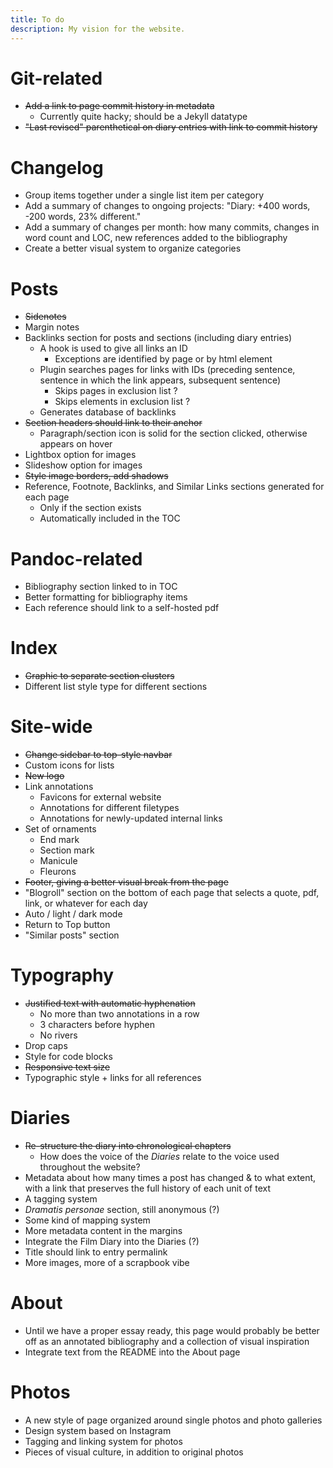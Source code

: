 ```yaml
---
title: To do
description: My vision for the website.
---
```


# Git-related
- ~~Add a link to page commit history in metadata~~
	* Currently quite hacky; should be a Jekyll datatype
- ~~"Last revised" parenthetical on diary entries with link to commit history~~

# Changelog
- Group items together under a single list item per category
- Add a summary of changes to ongoing projects: "Diary: +400 words, -200 words, 23% different."
- Add a summary of changes per month: how many commits, changes in word count and LOC, new references added to the bibliography
- Create a better visual system to organize categories

# Posts
- ~~Sidenotes~~
- Margin notes
- Backlinks section for posts and sections (including diary entries)
	- A hook is used to give all links an ID
		- Exceptions are identified by page or by html element
	- Plugin searches pages for links with IDs (preceding sentence, sentence in which the link appears, subsequent sentence)
		- Skips pages in exclusion list ?
		- Skips elements in exclusion list ?
	- Generates database of backlinks
- ~~Section headers should link to their anchor~~
	- Paragraph/section icon is solid for the section clicked, otherwise appears on hover
- Lightbox option for images
- Slideshow option for images
- ~~Style image borders, add shadows~~
- Reference, Footnote, Backlinks, and Similar Links sections generated for each page
	- Only if the section exists
	- Automatically included in the TOC

# Pandoc-related
- Bibliography section linked to in TOC
- Better formatting for bibliography items
- Each reference should link to a self-hosted pdf

# Index
- ~~Graphic to separate section clusters~~
- Different list style type for different sections

# Site-wide
- ~~Change sidebar to top-style navbar~~
- Custom icons for lists
- ~~New logo~~
- Link annotations
	- Favicons for external website
	- Annotations for different filetypes
	- Annotations for newly-updated internal links
- Set of ornaments
	- End mark
	- Section mark
	- Manicule
	- Fleurons
- ~~Footer, giving a better visual break from the page~~
- "Blogroll" section on the bottom of each page that selects a quote, pdf, link, or whatever for each day
- Auto / light / dark mode
- Return to Top button
- "Similar posts" section

# Typography
- ~~Justified text with automatic hyphenation~~
	- No more than two annotations in a row
	- 3 characters before hyphen
	- No rivers
- Drop caps
- Style for code blocks
- ~~Responsive text size~~
- Typographic style + links for all references

# Diaries
- ~~Re-structure the diary into chronological chapters~~
	- How does the voice of the *Diaries* relate to the voice used throughout the website?
- Metadata about how many times a post has changed \& to what extent, with a link that preserves the full history of each unit of text
- A tagging system
- *Dramatis personae* section, still anonymous (?)
- Some kind of mapping system
- More metadata content in the margins
- Integrate the Film Diary into the Diaries (?)
- Title should link to entry permalink
- More images, more of a scrapbook vibe

# About
- Until we have a proper essay ready, this page would probably be better off as an annotated bibliography and a collection of visual inspiration
- Integrate text from the README into the About page

# Photos
- A new style of page organized around single photos and photo galleries
- Design system based on Instagram
- Tagging and linking system for photos
- Pieces of visual culture, in addition to original photos
